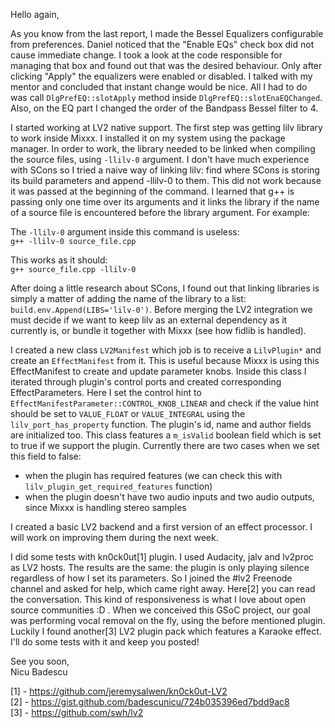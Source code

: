 Hello again,

As you know from the last report, I made the Bessel Equalizers
configurable from preferences. Daniel noticed that the "Enable EQs"
check box did not cause immediate change. I took a look at the code
responsible for managing that box and found out that was the desired
behaviour. Only after clicking "Apply" the equalizers were enabled or
disabled. I talked with my mentor and concluded that instant change
would be nice. All I had to do was call `DlgPrefEQ::slotApply` method
inside `DlgPrefEQ::slotEnaEQChanged`. Also, on the EQ part I changed the
order of the Bandpass Bessel filter to 4.

I started working at LV2 native support. The first step was getting lilv
library to work inside Mixxx. I installed it on my system using the
package manager. In order to work, the library needed to be linked when
compiling the source files, using `-llilv-0` argument. I don't have much
experience with SCons so I tried a naive way of linking lilv: find where
SCons is storing its build parameters and append -llilv-0 to them. This
did not work because it was passed at the beginning of the command. I
learned that g++ is passing only one time over its arguments and it
links the library if the name of a source file is encountered before the
library argument. For example:

The `-llilv-0` argument inside this command is useless:  
`g++ -llilv-0 source_file.cpp`

This works as it should:  
`g++ source_file.cpp -llilv-0`

After doing a little research about SCons, I found out that linking
libraries is simply a matter of adding the name of the library to a
list: `build.env.Append(LIBS='lilv-0')`. Before merging the LV2
integration we must decide if we want to keep lilv as an external
dependency as it currently is, or bundle it together with Mixxx (see how
fidlib is handled).

I created a new class `LV2Manifest` which job is to receive a
`LilvPlugin*` and create an `EffectManifest` from it. This is useful
because Mixxx is using this EffectManifest to create and update
parameter knobs. Inside this class I iterated through plugin's control
ports and created corresponding EffectParameters. Here I set the control
hint to `EffectManifestParameter::CONTROL_KNOB_LINEAR` and check if the
value hint should be set to `VALUE_FLOAT` or `VALUE_INTEGRAL` using the
`lilv_port_has_property` function. The plugin's id, name and author
fields are initialized too. This class features a `m_isValid` boolean
field which is set to true if we support the plugin. Currently there are
two cases when we set this field to false:

  - when the plugin has required features (we can check this with
    `lilv_plugin_get_required_features` function)
  - when the plugin doesn't have two audio inputs and two audio outputs,
    since Mixxx is handling stereo samples

I created a basic LV2 backend and a first version of an effect
processor. I will work on improving them during the next week.

I did some tests with kn0ck0ut\[1\] plugin. I used Audacity, jalv and
lv2proc as LV2 hosts. The results are the same: the plugin is only
playing silence regardless of how I set its parameters. So I joined the
\#lv2 Freenode channel and asked for help, which came right away.
Here\[2\] you can read the conversation. This kind of responsiveness is
what I love about open source communities :D . When we conceived this
GSoC project, our goal was performing vocal removal on the fly, using
the before mentioned plugin. Luckily I found another\[3\] LV2 plugin
pack which features a Karaoke effect. I'll do some tests with it and
keep you posted\!

See you soon,  
Nicu Badescu

\[1\] - <https://github.com/jeremysalwen/kn0ck0ut-LV2>  
\[2\] - <https://gist.github.com/badescunicu/724b035396ed7bdd9ac8>  
\[3\] - <https://github.com/swh/lv2>
